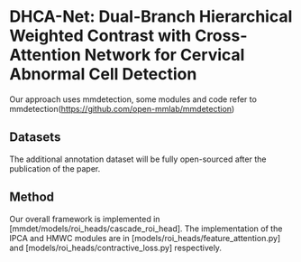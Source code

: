 # DHCA-Net: Dual-Branch Hierarchical Weighted Contrast with Cross-Attention Network for Cervical Abnormal Cell Detection
Our approach uses mmdetection, some modules and code refer to mmdetection(https://github.com/open-mmlab/mmdetection)

## Datasets
The additional annotation dataset will be fully open-sourced after the publication of the paper.

## Method

Our overall framework is implemented in [mmdet/models/roi_heads/cascade_roi_head]. The implementation of the IPCA and HMWC modules are in [models/roi_heads/feature_attention.py] and [models/roi_heads/contractive_loss.py] respectively.


